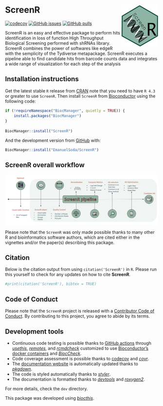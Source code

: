 
<!-- README.md is generated from README.Rmd. Please edit that file -->

# ScreenR <a href='https://emanuelsoda.github.io/ScreenR/'><img src='man/figures/logo.png' align="right" height="139" /></a>

<!-- badges: start -->

[![codecov](https://codecov.io/gh/EmanuelSoda/ScreenR/branch/master/graph/badge.svg?token=NX5YVRP4L0)](https://codecov.io/gh/EmanuelSoda/ScreenR)
[![GitHub
issues](https://img.shields.io/github/issues/EmanuelSoda/ScreenR)](https://github.com/EmanuelSoda/ScreenR/issues)
[![GitHub
pulls](https://img.shields.io/github/issues-pr/EmanuelSoda/ScreenR)](https://github.com/EmanuelSoda/ScreenR/pulls)
<!-- badges: end -->

ScreenR is an easy and effective package to perform hits identification
in loss of function High Throughput Biological Screening performed with
shRNAs library. ScreenR combines the power of softwares like edgeR with
the semplicity of the Tydiverse metapackage. ScreenR executes a pipeline
able to find candidate hits from barcode counts data and integrates a
wide range of visualization for each step of the analysis

## Installation instructions

Get the latest stable `R` release from
[CRAN](http://cran.r-project.org/) note that you need to have `R 4.3` or
greater to use `ScreenR`. Then install `ScreenR` from
[Bioconductor](http://bioconductor.org/) using the following code:

``` r
if (!requireNamespace("BiocManager", quietly = TRUE)) {
    install.packages("BiocManager")
}

BiocManager::install("ScreenR")
```

And the development version from
[GitHub](https://github.com/EmanuelSoda/ScreenR) with:

``` r
BiocManager::install("EmanuelSoda/ScreenR")
```

## ScreenR overall workflow

<img src="man/figures/Pipeline.png" align="top">

<!-- ## Citation -->
<!-- Below is the citation output from using `citation('ScreenR')` in R. Please run this yourself to check for any updates on how to cite **ScreenR**. -->
<!-- ```{r 'citation', eval = requireNamespace('ScreenR')} -->
<!-- print(citation('ScreenR'), bibtex = TRUE) -->
<!-- ``` -->

Please note that the `ScreenR` was only made possible thanks to many
other R and bioinformatics software authors, which are cited either in
the vignettes and/or the paper(s) describing this package.

## Citation

Below is the citation output from using `citation('ScreenR')` in `R`.
Please run this yourself to check for any updates on how to cite
**ScreenR**.

``` r
#print(citation('ScreenR'), bibtex = TRUE)
```

## Code of Conduct

Please note that the `ScreenR` project is released with a [Contributor
Code of Conduct](http://bioconductor.org/about/code-of-conduct/). By
contributing to this project, you agree to abide by its terms.

## Development tools

-   Continuous code testing is possible thanks to [GitHub
    actions](https://www.tidyverse.org/blog/2020/04/usethis-1-6-0/)
    through *[usethis](https://CRAN.R-project.org/package=usethis)*,
    *[remotes](https://CRAN.R-project.org/package=remotes)*, and
    *[rcmdcheck](https://CRAN.R-project.org/package=rcmdcheck)*
    customized to use [Bioconductor’s docker
    containers](https://www.bioconductor.org/help/docker/) and
    *[BiocCheck](https://bioconductor.org/packages/3.15/BiocCheck)*.
-   Code coverage assessment is possible thanks to
    [codecov](https://codecov.io/gh) and
    *[covr](https://CRAN.R-project.org/package=covr)*.
-   The [documentation website](http://EmanuelSoda.github.io/ScreenR) is
    automatically updated thanks to
    *[pkgdown](https://CRAN.R-project.org/package=pkgdown)*.
-   The code is styled automatically thanks to
    *[styler](https://CRAN.R-project.org/package=styler)*.
-   The documentation is formatted thanks to
    *[devtools](https://CRAN.R-project.org/package=devtools)* and
    *[roxygen2](https://CRAN.R-project.org/package=roxygen2)*.

For more details, check the `dev` directory.

This package was developed using
*[biocthis](https://bioconductor.org/packages/3.15/biocthis)*.
